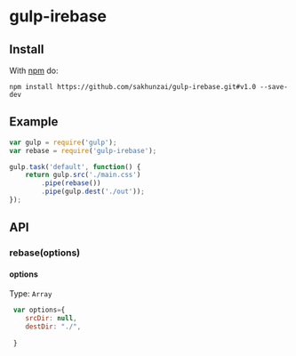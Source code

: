 # gulp-irebase

## Install

With [npm](https://github.com/sakhunzai/gulp-irebase.git#v1.0) do:

```
npm install https://github.com/sakhunzai/gulp-irebase.git#v1.0 --save-dev
```


## Example

```js
var gulp = require('gulp');
var rebase = require('gulp-irebase');

gulp.task('default', function() {
    return gulp.src('./main.css')
        .pipe(rebase())
        .pipe(gulp.dest('./out'));
});
```

## API

### rebase(options)

#### options

Type: `Array`

```js
 var options={
 	srcDir: null,
	destDir: "./",
	
 }
```




